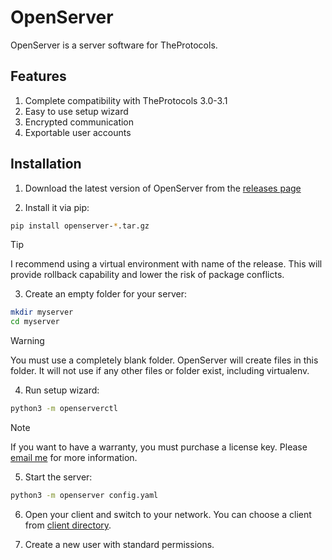 # OpenServer

OpenServer is a server software for TheProtocols.

## Features

1. Complete compatibility with TheProtocols 3.0-3.1
2. Easy to use setup wizard
3. Encrypted communication
4. Exportable user accounts

## Installation

1. Download the latest version of OpenServer from the [releases page](https://github.com/islekcaganmert/openserver/releases)

2. Install it via pip:

```bash
pip install openserver-*.tar.gz
```

> [!TIP]
> I recommend using a virtual environment with name of the release. This will provide rollback capability and lower the risk of package conflicts.

3. Create an empty folder for your server:

```bash
mkdir myserver
cd myserver
```

> [!WARNING]
> You must use a completely blank folder. OpenServer will create files in this folder. It will not use if any other files or folder exist, including virtualenv.

4. Run setup wizard:

```bash
python3 -m openserverctl
```

> [!NOTE]
> If you want to have a warranty, you must purchase a license key. Please [email me](mailto:islekcaganmert@gmail.com) for more information.

5. Start the server:

```bash
python3 -m openserver config.yaml
```

6. Open your client and switch to your network. You can choose a client from [client directory](https://github.com/islekcaganmert/TheProtocols/blob/main/Directory/Clients.md).

7. Create a new user with standard permissions.